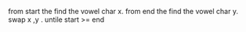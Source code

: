 from start the find the vowel char x.
from end the find the vowel char y.
swap x ,y .
untile start >=  end